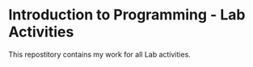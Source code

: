 Introduction to Programming - Lab Activities
============================================

This repostitory contains my work for all Lab activities. 